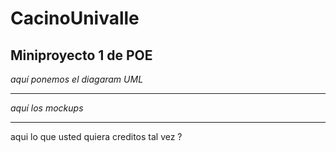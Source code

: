 # CacinoUnivalle
## Miniproyecto 1 de POE
 
 *aquí ponemos el diagaram UML*
 
---
*aquí los mockups*

---
aqui lo que usted quiera creditos tal vez ?
